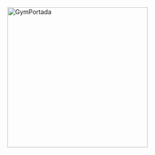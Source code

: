 
<img width="320" alt="GymPortada" src="https://user-images.githubusercontent.com/104802477/173202651-6c0c7f7b-a0ec-4ca7-9f0e-2e44508e241a.png">
